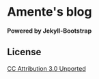 # Amente's blog

**Powered by Jekyll-Bootstrap**    
  

## License

[CC Attribution 3.0 Unported](http://creativecommons.org/licenses/by/3.0/)


